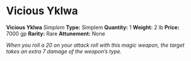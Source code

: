 # Vicious Yklwa

**Vicious Yklwa**
_Simplem_
**Type:** Simplem
**Quantity:** 1
**Weight:** 2 lb
**Price:** 7000 gp
**Rarity:** Rare
**Attunement:** None

*When you roll a 20 on your attack roll with this magic weapon, the target takes an extra 7 damage of the weapon’s type.*